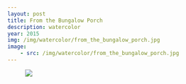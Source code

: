 ```yaml
---
layout: post
title: From the Bungalow Porch
description: watercolor
year: 2015
img: /img/watercolor/from_the_bungalow_porch.jpg
image:
    - src: /img/watercolor/from_the_bungalow_porch.jpg
---
```


<figure>
  <img
    class="post-image" src="{{ page.image[0].src }}">
</figure>
